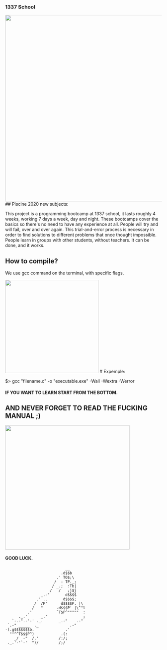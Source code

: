 ### 1337 School
<IMG SRC="https://1337.ma/static/b8296aebbcc7fb3ce15ae9e4a66d82fa/25252/cluster.jpg" WIDTH="600">
## Piscine 2020 new subjects:

This project is a programming bootcamp at 1337 school, it lasts roughly 
4 weeks, working 7 days a week, day and night.
These bootcamps cover the basics so there's no need to have any experience at
all. People will try and will fail, over and over again. This trial-and-error
process is necessary in order to find solutions to different problems that 
once thought impossible. People learn in groups with other
students, without teachers. It can be done, and it works.

## How to compile?

We use gcc command on the terminal, with specific flags.

<IMG SRC="https://upload.wikimedia.org/wikipedia/commons/a/af/GNU_Compiler_Collection_logo.svg" WIDTH="300">
# Expemple:

$> gcc "filename.c" -o "executable.exe" -Wall -Wextra -Werror

#### IF YOU WANT TO LEARN START FROM THE BOTTOM. 
## AND NEVER FORGET TO READ THE FUCKING MANUAL ;)

<IMG SRC="https://postcoitum429456745.files.wordpress.com/2018/10/mao_rtfm_vectorize_by_cmenghi.png" WIDTH="400">

#### GOOD LUCK.
                               __
                             .d$$b
                           .' TO$;\
                          /  : TP._;
                         / _.;  :Tb|
                        /   /   ;j$j
                    _.-"       d$$$$
                  .' ..       d$$$$;
                 /  /P'      d$$$$P. |\
                /   "      .d$$$P' |\^"l
              .'           `T$P^"""""  :
          ._.'      _.'                ;
       `-.-".-'-' ._.       _.-"    .-"
     `.-" _____  ._              .-"
    -(.g$$$$$$$b.              .'
      ""^^T$$$P^)            .(:
        _/  -"  /.'         /:/;
     ._.'-'`-'  ")/         /;/

